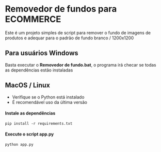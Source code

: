 # Removedor de fundos para ECOMMERCE

Este é um projeto simples de script para remover o fundo de imagens de produtos e adequar para o padrão de fundo branco / 1200x1200



## Para usuários Windows

Basta executar o **Removedor de fundo.bat**, o programa irá checar se todas as dependências estão instaladas

## MacOS / Linux

- Verifique se o Python está instalado
- É recomendável uso da última versão

#### Instale as dependências

```
pip install -r requirements.txt
```

#### Execute o script app.py

```
python app.py
```